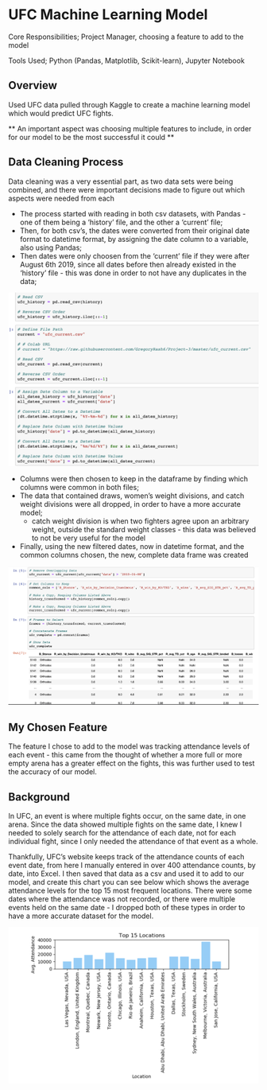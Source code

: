 # UFC Machine Learning Model 

Core Responsibilities; Project Manager, choosing a feature to add to the model 

Tools Used; Python (Pandas, Matplotlib, Scikit-learn), Jupyter Notebook


## Overview
Used UFC data pulled through Kaggle to create a machine learning model which would predict UFC fights.

** An important aspect was choosing multiple features to include, in order for our model to be the most successful it could ** 

## Data Cleaning Process 
Data cleaning was a very essential part, as two data sets were being combined, and there were important decisions made to figure out which aspects were needed from each  

* The process started with reading in both csv datasets, with Pandas - one of them being a ‘history’ file, and the other a ‘current’ file;
* Then, for both csv’s, the dates were converted from their original date format to datetime format, by assigning the date column to a variable, also using Pandas;
* Then dates were only choosen from the ‘current’ file if they were after August 6th 2019, since all dates before then already existed in the ‘history’ file - this was done in order to not have any duplicates in the data;


![clean1.png](clean1.png)


* Columns were then chosen to keep in the dataframe by finding which columns were common in both files;
* The data that contained draws, women’s weight divisions, and catch weight divisions were all dropped, in order to have a more accurate model; 
    * catch weight division is when two fighters agree upon an arbitrary weight, outside the standard weight classes - this data was believed to not be very useful for the model  
* Finally, using the new filtered dates, now in datetime format, and the common columns chosen, the new, complete data frame was created


![clean2.png](clean2.png)


## My Chosen Feature
The feature I chose to add to the model was tracking attendance levels of each event - this came from the thought of whether a more full or more empty arena has a greater effect on the fights, this was further used to test the accuracy of our model.

## Background
In UFC, an event is where multiple fights occur, on the same date, in one arena. Since the data showed multiple fights on the same date, I knew I needed to solely search for the attendance of each date, not for each individual fight, since I only needed the attendance of that event as a whole.

Thankfully, UFC’s website keeps track of the attendance counts of each event date, from here I manually entered in over 400 attendance counts, by date, into Excel.
I then saved that data as a csv and used it to add to our model, and create this chart you can see below which shows the average attendance levels for the top 15 most frequent locations. There were some dates where the attendance was not recorded, or there were multiple events held on the same date - I dropped both of these types in order to have a more accurate dataset for the model.

![feature_pic.png](feature_pic.png)
